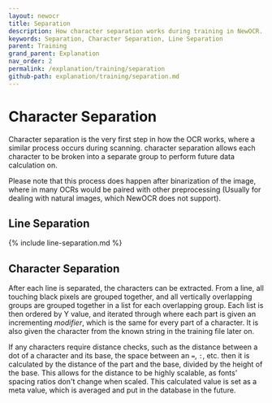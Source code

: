 ```yaml
---
layout: newocr
title: Separation
description: How character separation works during training in NewOCR.
keywords: Separation, Character Separation, Line Separation
parent: Training
grand_parent: Explanation
nav_order: 2
permalink: /explanation/training/separation
github-path: explanation/training/separation.md
---
```


# Character Separation

Character separation is the very first step in how the OCR works, where a similar process occurs during scanning. character separation allows each character to be broken into a separate group to perform future data calculation on.

Please note that <src data-gh="https://github.com/MSPaintIDE/NewOCR/blob/2dcf3f19c218e233943dbaf12361f54eea8bb472/src/main/java/com/uddernetworks/newocr/recognition/OCRTrain.java#L116">this process does happen after binarization of the image,</src> where in many OCRs would be paired with other preprocessing (Usually for dealing with natural images, which NewOCR does not support).

## Line Separation

{% include line-separation.md %}

## Character Separation

After each line is separated, the characters can be extracted. <src data-gh="https://github.com/MSPaintIDE/NewOCR/blob/2dcf3f19c218e233943dbaf12361f54eea8bb472/src/main/java/com/uddernetworks/newocr/recognition/OCRActions.java#L114-L126">From a line, all touching black pixels are grouped together, and all vertically overlapping groups are grouped together in a list for each overlapping group.</src> <src data-gh="https://github.com/MSPaintIDE/NewOCR/blob/2dcf3f19c218e233943dbaf12361f54eea8bb472/src/main/java/com/uddernetworks/newocr/recognition/OCRActions.java#L136-L183">Each list is then ordered by Y value, and iterated through where each part is given an incrementing *modifier*, which is the same for every part of a character. It is also given the character from the known string in the training file later on.</src>

<src data-gh="https://github.com/MSPaintIDE/NewOCR/blob/2dcf3f19c218e233943dbaf12361f54eea8bb472/src/main/java/com/uddernetworks/newocr/recognition/OCRActions.java#L165-L177">If any characters require distance checks, such as the distance between a dot of a character and its base, the space between an <code>=</code>, <code>:</code>, etc. then it is calculated by the distance of the part and the base, divided by the height of the base. This allows for the distance to be highly scalable, as fonts' spacing ratios don't change when scaled.</src> This calculated value is set as a meta value, which is averaged and put in the database in the future.